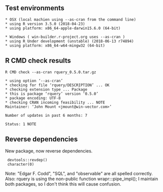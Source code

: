 


## Test environments

    * OSX (local machien using --as-cran from the command line)
    * using R version 3.5.0 (2018-04-23)
    * using platform: x86_64-apple-darwin15.6.0 (64-bit)

    * Windows ( win-builder.r-project.org uses --as-cran )
    * using R Under development (unstable) (2018-06-13 r74894)
    * using platform: x86_64-w64-mingw32 (64-bit)

   
## R CMD check results

    R CMD check --as-cran rquery_0.5.0.tar.gz 

    * using option ‘--as-cran’
    * checking for file ‘rquery/DESCRIPTION’ ... OK
    * checking extension type ... Package
    * this is package ‘rquery’ version ‘0.5.0’
    * package encoding: UTF-8
    * checking CRAN incoming feasibility ... NOTE
    Maintainer: ‘John Mount <jmount@win-vector.com>’

    Number of updates in past 6 months: 7
    
    Status: 1 NOTE


## Reverse dependencies

New package, now reverse dependencies.

     devtools::revdep()
     character(0)
     
     
Note: "Edgar F. Codd", "SQL", and "observable" are all spelled correctly.
Also: rquery is using the non-public function wrapr:::pipe_impl(); I maintain both packages, so I don't think this will cause confusion.

